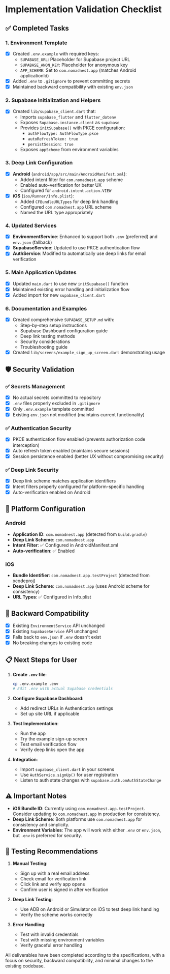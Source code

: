 # Implementation Validation Checklist

## ✅ Completed Tasks

### 1. Environment Template
- [x] Created `.env.example` with required keys:
  - `SUPABASE_URL`: Placeholder for Supabase project URL  
  - `SUPABASE_ANON_KEY`: Placeholder for anonymous key
  - `APP_SCHEME`: Set to `com.nomadnest.app` (matches Android applicationId)
- [x] Added `.env` to `.gitignore` to prevent committing secrets
- [x] Maintained backward compatibility with existing `env.json`

### 2. Supabase Initialization and Helpers
- [x] Created `lib/supabase_client.dart` that:
  - Imports `supabase_flutter` and `flutter_dotenv`
  - Exposes `Supabase.instance.client` as `supabase`
  - Provides `initSupabase()` with PKCE configuration:
    - `authFlowType: AuthFlowType.pkce`
    - `autoRefreshToken: true`
    - `persistSession: true`
  - Exposes `appScheme` from environment variables

### 3. Deep Link Configuration
- [x] **Android** (`android/app/src/main/AndroidManifest.xml`):
  - Added intent filter for `com.nomadnest.app` scheme
  - Enabled auto-verification for better UX
  - Configured for `android.intent.action.VIEW`
- [x] **iOS** (`ios/Runner/Info.plist`):
  - Added `CFBundleURLTypes` for deep link handling
  - Configured `com.nomadnest.app` URL scheme
  - Named the URL type appropriately

### 4. Updated Services
- [x] **EnvironmentService**: Enhanced to support both `.env` (preferred) and `env.json` (fallback)
- [x] **SupabaseService**: Updated to use PKCE authentication flow
- [x] **AuthService**: Modified to automatically use deep links for email verification

### 5. Main Application Updates
- [x] Updated `main.dart` to use new `initSupabase()` function
- [x] Maintained existing error handling and initialization flow
- [x] Added import for new `supabase_client.dart`

### 6. Documentation and Examples
- [x] Created comprehensive `SUPABASE_SETUP.md` with:
  - Step-by-step setup instructions
  - Supabase Dashboard configuration guide
  - Deep link testing methods
  - Security considerations
  - Troubleshooting guide
- [x] Created `lib/screens/example_sign_up_screen.dart` demonstrating usage

## 🛡️ Security Validation

### ✅ Secrets Management
- [x] No actual secrets committed to repository
- [x] `.env` files properly excluded in `.gitignore`
- [x] Only `.env.example` template committed
- [x] Existing `env.json` not modified (maintains current functionality)

### ✅ Authentication Security
- [x] PKCE authentication flow enabled (prevents authorization code interception)
- [x] Auto refresh token enabled (maintains secure sessions)
- [x] Session persistence enabled (better UX without compromising security)

### ✅ Deep Link Security
- [x] Deep link scheme matches application identifiers
- [x] Intent filters properly configured for platform-specific handling
- [x] Auto-verification enabled on Android

## 📱 Platform Configuration

### Android
- **Application ID**: `com.nomadnest.app` (detected from `build.gradle`)
- **Deep Link Scheme**: `com.nomadnest.app`
- **Intent Filter**: ✅ Configured in AndroidManifest.xml
- **Auto-verification**: ✅ Enabled

### iOS  
- **Bundle Identifier**: `com.nomadnest.app.testProject` (detected from xcodeproj)
- **Deep Link Scheme**: `com.nomadnest.app` (uses Android scheme for consistency)
- **URL Types**: ✅ Configured in Info.plist

## 🔄 Backward Compatibility

- [x] Existing `EnvironmentService` API unchanged
- [x] Existing `SupabaseService` API unchanged  
- [x] Falls back to `env.json` if `.env` doesn't exist
- [x] No breaking changes to existing code

## 📋 Next Steps for User

1. **Create `.env` file**:
   ```bash
   cp .env.example .env
   # Edit .env with actual Supabase credentials
   ```

2. **Configure Supabase Dashboard**:
   - Add redirect URLs in Authentication settings
   - Set up site URL if applicable

3. **Test Implementation**:
   - Run the app
   - Try the example sign-up screen
   - Test email verification flow
   - Verify deep links open the app

4. **Integration**:
   - Import `supabase_client.dart` in your screens
   - Use `AuthService.signUp()` for user registration
   - Listen to auth state changes with `supabase.auth.onAuthStateChange`

## ⚠️ Important Notes

- **iOS Bundle ID**: Currently using `com.nomadnest.app.testProject`. Consider updating to `com.nomadnest.app` in production for consistency.
- **Deep Link Scheme**: Both platforms use `com.nomadnest.app` for consistency and simplicity.
- **Environment Variables**: The app will work with either `.env` or `env.json`, but `.env` is preferred for security.

## 🧪 Testing Recommendations

1. **Manual Testing**:
   - Sign up with a real email address
   - Check email for verification link
   - Click link and verify app opens
   - Confirm user is signed in after verification

2. **Deep Link Testing**:
   - Use ADB on Android or Simulator on iOS to test deep link handling
   - Verify the scheme works correctly

3. **Error Handling**:
   - Test with invalid credentials
   - Test with missing environment variables
   - Verify graceful error handling

All deliverables have been completed according to the specifications, with a focus on security, backward compatibility, and minimal changes to the existing codebase.